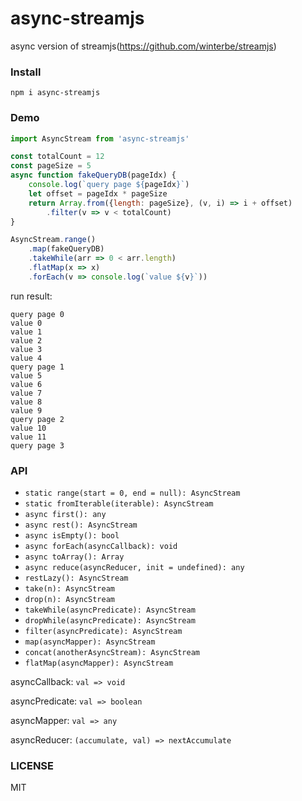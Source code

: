 # async-streamjs
async version of streamjs(https://github.com/winterbe/streamjs)

### Install
 `npm i async-streamjs`

### Demo
```js
import AsyncStream from 'async-streamjs'

const totalCount = 12
const pageSize = 5
async function fakeQueryDB(pageIdx) {
    console.log(`query page ${pageIdx}`)
    let offset = pageIdx * pageSize
    return Array.from({length: pageSize}, (v, i) => i + offset)
        .filter(v => v < totalCount)
}

AsyncStream.range()
    .map(fakeQueryDB)
    .takeWhile(arr => 0 < arr.length)
    .flatMap(x => x)
    .forEach(v => console.log(`value ${v}`))
```
run result:
```
query page 0
value 0
value 1
value 2
value 3
value 4
query page 1
value 5
value 6
value 7
value 8
value 9
query page 2
value 10
value 11
query page 3
```

### API
 * `static range(start = 0, end = null): AsyncStream`
 * `static fromIterable(iterable): AsyncStream`
 * `async first(): any`
 * `async rest(): AsyncStream`
 * `async isEmpty(): bool`
 * `async forEach(asyncCallback): void`
 * `async toArray(): Array`
 * `async reduce(asyncReducer, init = undefined): any`
 * `restLazy(): AsyncStream`
 * `take(n): AsyncStream`
 * `drop(n): AsyncStream`
 * `takeWhile(asyncPredicate): AsyncStream`
 * `dropWhile(asyncPredicate): AsyncStream`
 * `filter(asyncPredicate): AsyncStream`
 * `map(asyncMapper): AsyncStream`
 * `concat(anotherAsyncStream): AsyncStream`
 * `flatMap(asyncMapper): AsyncStream`

asyncCallback: `val => void`

asyncPredicate: `val => boolean`

asyncMapper: `val => any`

asyncReducer: `(accumulate, val) => nextAccumulate`

### LICENSE
 MIT

